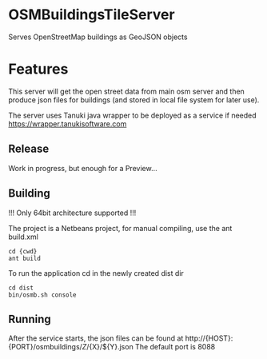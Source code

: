 # OSMBuildingsTileServer
Serves OpenStreetMap buildings as GeoJSON objects

# Features
This server will get the open street data from main osm server and then produce
json files for buildings (and stored in local file system for later use).

The server uses Tanuki java wrapper to be deployed as a service if needed
https://wrapper.tanukisoftware.com

## Release
Work in progress, but enough for a Preview...

## Building
!!! Only 64bit architecture supported !!!

The project is a Netbeans project, for manual compiling, use the ant build.xml

    cd {cwd}
    ant build

To run the application cd in the newly created dist dir

    cd dist
    bin/osmb.sh console

## Running
After the service starts, the json files can be found at
http://{HOST}:{PORT}/osmbuildings/${Z}/${X}/${Y}.json
The default port is 8088
